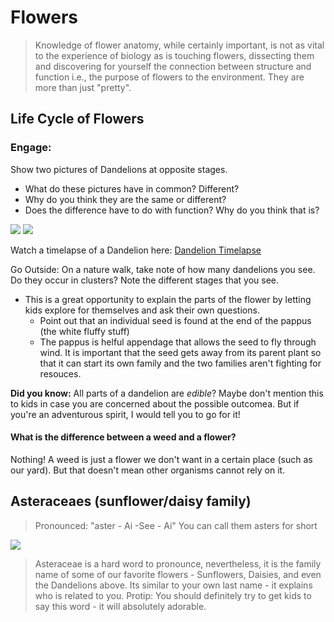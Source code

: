 # Flowers

>Knowledge of flower anatomy, while certainly important, is not as vital to the experience of biology as is touching flowers, dissecting them and discovering for yourself the connection between structure and function i.e., the purpose of flowers to the environment. They are more than just "pretty".


## Life Cycle of Flowers


### Engage: 
Show two pictures of Dandelions at opposite stages.
- What do these pictures have in common? Different?
- Why do you think they are the same or different?
- Does the difference have to do with function? Why do you think that is?


![](https://i.imgur.com/hKRFSdJ.png) ![](https://i.imgur.com/0UC87L7.png)

Watch a timelapse of a Dandelion here:
[Dandelion Timelapse](https://www.youtube.com/watch?v=UQ_QqtXoyQw)


Go Outside:
On a nature walk, take note of how many dandelions you see. Do they occur in clusters? Note the different stages that you see. 

* This is a great opportunity to explain the parts of the flower by letting kids explore for themselves and ask their own questions. 
     - Point out that an individual seed is found at the end of the pappus (the white fluffy stuff)
     - The pappus is helful appendage that allows the seed to fly through wind. It is important that the seed gets away from its parent plant so that it can start its own family and the two families aren't fighting for resouces. 

**Did you know:** All parts of a dandelion are *edible*? Maybe don't mention this to kids in case you are concerned about the possible outcomea. But if you're an adventurous spirit, I would tell you to go for it!

#### What is the difference between a weed and a flower?

Nothing! A weed is just a flower we don't want in a certain place (such as our yard). But that doesn't mean other organisms cannot rely on it. 


## Asteraceaes (sunflower/daisy family)
>Pronounced: "aster - Ai -See - Ai"
>You can call them asters for short

![](https://i.imgur.com/jilNTPQ.png)


> Asteraceae is a hard word to pronounce, nevertheless, it is the family name of some of our favorite flowers - Sunflowers, Daisies, and even the Dandelions above. Its similar to your own last name - it explains who is related to you. Protip: You should definitely try to get kids to say this word - it will absolutely adorable.



 